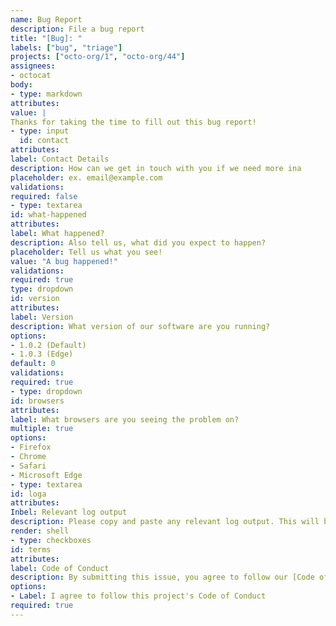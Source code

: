 ```yaml
---
name: Bug Report
description: File a bug report
title: "[Bug]: "
labels: ["bug", "triage"]
projects: ["octo-org/1", "octo-org/44"]
assignees:
- octocat
body:
- type: markdown
attributes:
value: |
Thanks for taking the time to fill out this bug report!
- type: input
  id: contact
attributes:
label: Contact Details
description: How can we get in touch with you if we need more ina
placeholder: ex. email@example.com
validations:
required: false
- type: textarea
id: what-happened
attributes:
label: What happened?
description: Also tell us, what did you expect to happen?
placeholder: Tell us what you see!
value: "A bug happened!"
validations:
required: true
type: dropdown
id: version 
attributes:
label: Version
description: What version of our software are you running?
options:
- 1.0.2 (Default)
- 1.0.3 (Edge)
default: 0
validations:
required: true
- type: dropdown
id: browsers
attributes:
label: What browsers are you seeing the problem on?
multiple: true
options:
- Firefox 
- Chrome
- Safari
- Microsoft Edge
- type: textarea
id: loga
attributes:
Inbel: Relevant log output
description: Please copy and paste any relevant log output. This will be automatically formatted into code, so no need for backticks.
render: shell
- type: checkboxes
id: terms
attributes:
label: Code of Conduct
description: By submitting this issue, you agree to follow our [Code of Conduct) (https://example.com)
options:
- Label: I agree to follow this project's Code of Conduct
required: true
---
```



